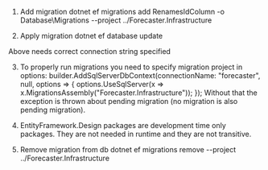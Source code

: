﻿1. Add migration 
dotnet ef migrations add RenamesIdColumn  -o Database\Migrations --project ../Forecaster.Infrastructure

2. Apply migration
dotnet ef database update

Above needs correct connection string specified

3. To properly run migrations you need to specify migration project in options:
	  builder.AddSqlServerDbContext<WeatherForecastDbContext>(connectionName: "forecaster", null, options =>
            {
                options.UseSqlServer(x => x.MigrationsAssembly("Forecaster.Infrastructure"));
            });
    Without that the exception is thrown about pending migration (no migration is also pending migration).

4. EntityFramework.Design packages are development time only packages. They are not needed in runtime and they are not transitive.

6. Remove migration from db
    dotnet ef migrations remove --project ../Forecaster.Infrastructure
